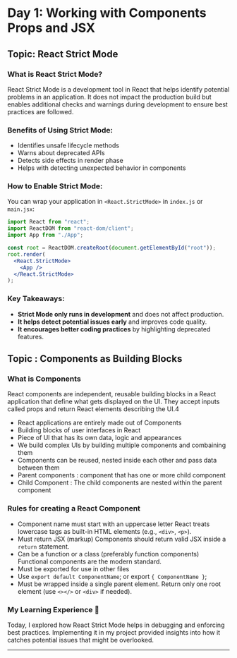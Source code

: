 # Day 1: Working with Components Props and JSX

## Topic: React Strict Mode

### What is React Strict Mode?
React Strict Mode is a development tool in React that helps identify potential problems in an application. It does not impact the production build but enables additional checks and warnings during development to ensure best practices are followed.

### Benefits of Using Strict Mode:
- Identifies unsafe lifecycle methods
- Warns about deprecated APIs
- Detects side effects in render phase
- Helps with detecting unexpected behavior in components

### How to Enable Strict Mode:
You can wrap your application in `<React.StrictMode>` in `index.js` or `main.jsx`:

```jsx
import React from "react";
import ReactDOM from "react-dom/client";
import App from "./App";

const root = ReactDOM.createRoot(document.getElementById("root"));
root.render(
  <React.StrictMode>
    <App />
  </React.StrictMode>
);
```

### Key Takeaways:
- **Strict Mode only runs in development** and does not affect production.
- **It helps detect potential issues early** and improves code quality.
- **It encourages better coding practices** by highlighting deprecated features.

## Topic :  Components as Building Blocks

### What is Components
React components are independent, reusable building blocks in a React application that define what gets displayed on the UI. They accept inputs called props and return React elements describing the UI.4

- React applications are entirely made out of Components
- Building blocks of user interfaces in React
- Piece of UI that has its own data, logic and appearances
- We build complex UIs by building multiple components and combaining them
- Components can be reused, nested inside each other and pass data between them
- Parent components : component that has one or more child component
- Child Component : The child components are nested within the parent component

### Rules for creating a React Component
- Component name must start with an uppercase letter React treats lowercase tags as built-in HTML elements (e.g., `<div>`, `<p>`).
- Must return JSX (markup) Components should return valid JSX inside a `return` statement.
- Can be a function or a class (preferably function components) Functional components are the modern standard.
- Must be exported for use in other files 
- Use `export default ComponentName`; or export `{ ComponentName }`;
- Must be wrapped inside a single parent element. Return only one root element (use `<></>` or `<div>` if needed).

### My Learning Experience 📖
Today, I explored how React Strict Mode helps in debugging and enforcing best practices. Implementing it in my project provided insights into how it catches potential issues that might be overlooked.

---
